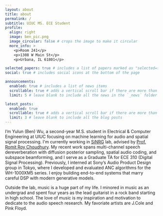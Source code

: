 ```yaml
---
layout: about
title: about
permalink: /
subtitle: UIUC MS. ECE Student
profile:
  align: right
  image: ben_pic.png
  image_circular: false # crops the image to make it circular
  more_info: >
    <p>Room 241</p>
    <p>1308 W Main St</p>
    <p>Urbana, IL 61801</p>

selected_papers: true # includes a list of papers marked as "selected={true}"
social: true # includes social icons at the bottom of the page

announcements:
  enabled: true # includes a list of news items
  scrollable: true # adds a vertical scroll bar if there are more than 3 news items
  limit: 5 # leave blank to include all the news in the `_news` folder

latest_posts:
  enabled: true
  scrollable: true # adds a vertical scroll bar if there are more than 3 new posts items
  limit: 3 # leave blank to include all the blog posts
---
```


I’m Yulun (Ben) Wu, a second-year M.S. student in Electrical & Computer Engineering at UIUC focusing on machine learning for audio and spatial signal processing. I'm currently working in [SiNRG](https://sinrg.csl.illinois.edu/) lab, advised by [Prof. Romit Roy Choudhury](https://croy.web.engr.illinois.edu/). My recent work spans multi-channel speech dereverberation with diffusion posterior sampling, spatial audio coding, and subspace beamforming, and I serve as a Graduate TA for ECE 310 (Digital Signal Processing). Previously, I interned at Sony’s Audio Product Design group in Tokyo, where I developed and evaluated ANC algorithms for the WH-1000XM5 series. I enjoy building end-to-end systems that marry careful DSP with modern generative models. 


Outside the lab, music is a huge part of my life. I minored in music as an undergrad and spent four years as the lead guitarist in a rock band starting in high school. The love of music is my inspiration and motivation to dedicate to the audio speech research. My favoriate artists are J.Cole and Pink Floyd.

<!-- 

Write your biography here. Tell the world about yourself. Link to your favorite [subreddit](http://reddit.com). You can put a picture in, too. The code is already in, just name your picture `prof_pic.jpg` and put it in the `img/` folder.

Put your address / P.O. box / other info right below your picture. You can also disable any of these elements by editing `profile` property of the YAML header of your `_pages/about.md`. Edit `_bibliography/papers.bib` and Jekyll will render your [publications page](/al-folio/publications/) automatically.

Link to your social media connections, too. This theme is set up to use [Font Awesome icons](https://fontawesome.com/) and [Academicons](https://jpswalsh.github.io/academicons/), like the ones below. Add your Facebook, Twitter, LinkedIn, Google Scholar, or just disable all of them. -->
